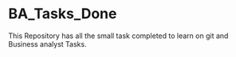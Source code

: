 # BA_Tasks_Done
This Repository has all the small task completed to learn on git and Business analyst Tasks.
